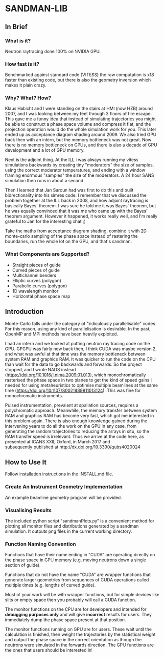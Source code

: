 # SANDMAN-LIB

## In Brief

### What is it?

Neutron raytracing done 100% on NVIDIA GPU.

### How fast is it?

Benchmarked against standard code (VITESS) the raw computation is x18
faster than existing code, but there is also the geometry inversion
which makes it plain crazy.

### Why?  What?  How?

Klaus Habicht and I were standing on the stairs at HMI (now HZB) around 2007,
and I was looking between my feet through 3 floors of
fire escape.  This gave me a funny idea that instead of simulating
trajectories you might be able to construct a phase space volume and
compress it flat, and the projection operation would do the whole simulation work
for you.  This later ended up as acceptance diagram shading around 2009.  We
also tried GPU back then with an intern, but the memory bottleneck was not great.
Now there is no memory bottleneck on GPUs, and there is also a decade
of GPU development and a lot of GPU memory.  

Next is the adjoint thing.  At the ILL I was always running my vitess 
simulations backwards by creating tiny "moderators" the size of samples, using
the correct moderator temperatures, and ending with a window framing enormous 
"samples" the size of the moderators.  A 24 hour SANS simulation then runs 
in about a second.  

Then I learned that Jan Saroun had was first to do this and built 
bidrectionality into his simres code.  I remember that we discussed
the problem together at the ILL back in 2008, and how adjoint 
raytracing is basically Bayes' theorem.  I was sure he told
me it was Bayes' theorem, but he was equally convinced that it was me who
came up with the Bayes' theorem argument.  However it happened, 
it works really well, and I'm really grateful to Jan for the 
interesting chat ;)

Take the maths from acceptance diagram shading, combine it with 2D monte-carlo 
sampling of the phase space instead of rastering the boundaries, run the whole 
lot on the GPU, and that's sandman.

### What Components are Supported?

* Straight pieces of guide
* Curved pieces of guide
* Multichannel benders
* Elliptic curves (polygon)
* Parabolic curves (polygon)
* 1D wavelength monitor
* Horizontal phase space map


## Introduction

Monte-Carlo falls under the category of "ridiculously parallelisable"
codes.  For this reason, using any kind of parallelisation is
desirable.  In the past, OpenMP and MPI methods have been heavily
exploited.

I had an intern and we looked at putting neutron
ray tracing code on the GPU.  GPGPU was fairly new back then, I think
CUDA was maybe version 2, and what was awful at that time was the
memory bottleneck between system RAM and graphics RAM.  It was quicker
to run the code on the CPU than wait for the data to go backwards and
forwards.  So the project stopped, and I wrote NADS instead
(https://doi.org/10.1016/j.nima.2009.01.013), which monochromatically
rasterised the phase space in two planes to get the kind of speed
gains I needed for using metaheuristics to optimise multiple beamlines
at the same time (https://doi.org/10.1107/S0021889811013124).  This
was fine for monochromatic instruments.

Pulsed instrumentation, prevalent at spallation sources, requires a
polychromatic approach.  Meanwhile, the memory transfer between system
RAM and graphics RAM has become very fast, which got me interested in
this problem again.  There is also enough knowledge gained during the
intervening years to do all the work on the GPU in any case, from
generating the random trajectories to reducing the arrays in situ, so
the RAM transfer speed is irrelevant.  Thus we arrive at the code
here, as presented at ICANS XXII, Oxford, in March 2017 and  
subsequently published at http://dx.doi.org/10.3390/qubs4020024


## How to Use It

Follow installation instructions in the INSTALL.md file.

### Create An Instrument Geometry Implementation

An example beamline geometry program will be provided.

### Visualising Results

The included python script "sandmanPlots.py" is a convenient method
for plotting all monitor files and distributions generated by a
sandman simulation.  It outputs png files in the current working
directory.

### Function Naming Convention

Functions that have their name ending in "CUDA" are operating directly
on the phase space in GPU memory (e.g. moving neutrons down a single
section of guide).

Functions that do not have the name "CUDA" are wrapper functions that
generate larger geometries from sequences of CUDA operations called
multiple times (e.g. lengths of curved guide).

Most of your work will be with wrapper functions, but for simple
devices like slits or empty space then you probably will call a CUDA
function.

The monitor functions on the CPU are for developers and intended for
**debugging purposes only** and will give **incorrect** results for
users.  They immediately dump the phase space present at that
position.

The monitor functions running on GPU are for users.  These wait until
the calculation is finished, then weight the trajectories by the
statistical weight and output the phase space in the correct
orientation as though the neutrons were simulated in the forwards
direction.  The GPU functions are the ones that users should be
interested in!

